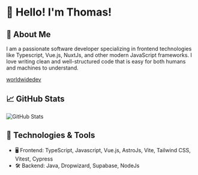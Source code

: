 # 👋 Hello! I'm Thomas!

## 🚀 About Me

I am a passionate software developer specializing in frontend technologies like Typescript, Vue.js, NuxtJs, and other modern JavaScript frameworks. I love writing clean and well-structured code that is easy for both humans and machines to understand.

[worldwidedev](https://world-wide.dev)

## 📈 GitHub Stats

![GitHub Stats](https://github-readme-stats-git-master-thomas-projects-90e5aff6.vercel.app/api?username=tlallinger&show=prs_merged,&hide=stars,issues&show_icons=true&hide_rank=true&include_all_commits=true&ring_color=00FF99&theme=dark&title_color=00FF99&bg_color=1F2937)

## 🔧 Technologies & Tools

- 🖥️ Frontend: TypeScript, Javascript, Vue.js, AstroJs, Vite, Tailwind CSS, Vitest, Cypress
- 🛠️ Backend: Java, Dropwizard, Supabase, NodeJs
